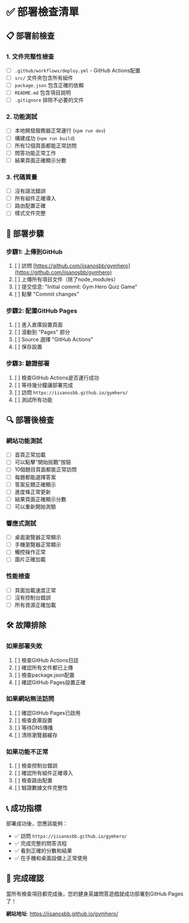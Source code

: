 # ✅ 部署檢查清單

## 📋 部署前檢查

### 1. 文件完整性檢查
- [ ] `.github/workflows/deploy.yml` - GitHub Actions配置
- [ ] `src/` 文件夾包含所有組件
- [ ] `package.json` 包含正確的依賴
- [ ] `README.md` 包含項目說明
- [ ] `.gitignore` 排除不必要的文件

### 2. 功能測試
- [ ] 本地開發服務器正常運行 (`npm run dev`)
- [ ] 構建成功 (`npm run build`)
- [ ] 所有12個頁面都能正常訪問
- [ ] 問答功能正常工作
- [ ] 結果頁面正確顯示分數

### 3. 代碼質量
- [ ] 沒有語法錯誤
- [ ] 所有組件正確導入
- [ ] 路由配置正確
- [ ] 樣式文件完整

## 🚀 部署步驟

### 步驟1: 上傳到GitHub
1. [ ] 訪問 [https://github.com/iisanosbb/gymhero](https://github.com/iisanosbb/gymhero)
2. [ ] 上傳所有項目文件（除了node_modules）
3. [ ] 提交信息: "Initial commit: Gym Hero Quiz Game"
4. [ ] 點擊 "Commit changes"

### 步驟2: 配置GitHub Pages
1. [ ] 進入倉庫設置頁面
2. [ ] 滾動到 "Pages" 部分
3. [ ] Source 選擇 "GitHub Actions"
4. [ ] 保存設置

### 步驟3: 驗證部署
1. [ ] 檢查GitHub Actions是否運行成功
2. [ ] 等待幾分鐘讓部署完成
3. [ ] 訪問 `https://iisanosbb.github.io/gymhero/`
4. [ ] 測試所有功能

## 🔍 部署後檢查

### 網站功能測試
- [ ] 首頁正常加載
- [ ] 可以點擊"開始挑戰"按鈕
- [ ] 10個題目頁面都能正常訪問
- [ ] 每題都能選擇答案
- [ ] 答案反饋正確顯示
- [ ] 進度條正常更新
- [ ] 結果頁面正確顯示分數
- [ ] 可以重新開始測驗

### 響應式測試
- [ ] 桌面瀏覽器正常顯示
- [ ] 手機瀏覽器正常顯示
- [ ] 觸控操作正常
- [ ] 圖片正確加載

### 性能檢查
- [ ] 頁面加載速度正常
- [ ] 沒有控制台錯誤
- [ ] 所有資源正確加載

## 🛠️ 故障排除

### 如果部署失敗
1. [ ] 檢查GitHub Actions日誌
2. [ ] 確認所有文件都已上傳
3. [ ] 檢查package.json配置
4. [ ] 確認GitHub Pages設置正確

### 如果網站無法訪問
1. [ ] 確認GitHub Pages已啟用
2. [ ] 檢查倉庫設置
3. [ ] 等待DNS傳播
4. [ ] 清除瀏覽器緩存

### 如果功能不正常
1. [ ] 檢查控制台錯誤
2. [ ] 確認所有組件正確導入
3. [ ] 檢查路由配置
4. [ ] 驗證數據文件完整性

## 📞 成功指標

部署成功後，您應該能夠：
- ✅ 訪問 `https://iisanosbb.github.io/gymhero/`
- ✅ 完成完整的問答流程
- ✅ 看到正確的分數和結果
- ✅ 在手機和桌面設備上正常使用

## 🎉 完成確認

當所有檢查項目都完成後，您的健身英雄問答遊戲就成功部署到GitHub Pages了！

**網站地址**: https://iisanosbb.github.io/gymhero/
